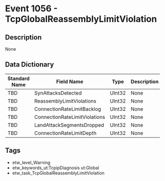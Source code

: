 # Event 1056 - TcpGlobalReassemblyLimitViolation

## Description
None

## Data Dictionary
|Standard Name|Field Name|Type|Description|Sample Value|
|---|---|---|---|---|
|TBD|SynAttacksDetected|UInt32|None|`None`|
|TBD|ReassemblyLimitViolations|UInt32|None|`None`|
|TBD|ConnectionRateLimitBacklog|UInt32|None|`None`|
|TBD|ConnectionRateLimitViolations|UInt32|None|`None`|
|TBD|LandAttackSegmentsDropped|UInt32|None|`None`|
|TBD|ConnectionRateLimitDepth|UInt32|None|`None`|

## Tags
* etw_level_Warning
* etw_keywords_ut:TcpipDiagnosis ut:Global
* etw_task_TcpGlobalReassemblyLimitViolation